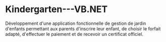 # Kindergarten---VB.NET
Développement d'une application fonctionnelle de gestion de jardin d'enfants permettant aux parents d'inscrire leur enfant, de choisir le forfait adapté, d'effectuer le paiement et de recevoir un certificat officiel.
